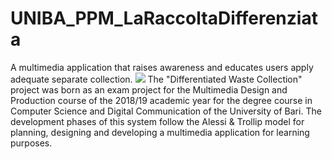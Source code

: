 # UNIBA_PPM_LaRaccoltaDifferenziata
A multimedia application that raises awareness and educates users apply adequate separate collection. 
![](UNIBA_PPM.gif)
The "Differentiated Waste Collection" project was born as an exam project for the Multimedia Design and Production course of the 2018/19 academic year for the degree course in Computer Science and Digital Communication of the University of Bari. The development phases of this system follow the Alessi & Trollip model for planning, designing and developing a multimedia application for learning purposes.
